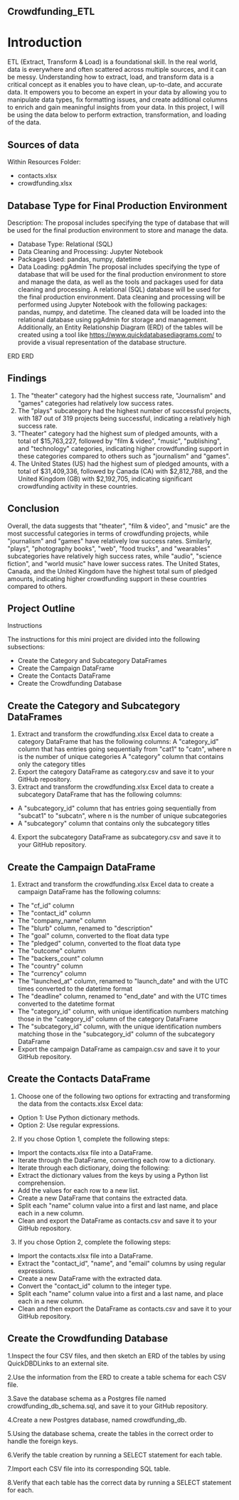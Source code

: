 ## Crowdfunding_ETL

# Introduction

ETL (Extract, Transform & Load) is a foundational skill. In the real world, data is everywhere and often scattered across multiple sources, and it can be messy. Understanding how to extract, load, and transform data is a critical concept as it enables you to have clean, up-to-date, and accurate data. It empowers you to become an expert in your data by allowing you to manipulate data types, fix formatting issues, and create additional columns to enrich and gain meaningful insights from your data. In this project, I will be using the data below to perform extraction, transformation, and loading of the data.

## Sources of data

Within Resources Folder:

* contacts.xlsx
* crowdfunding.xlsx

## Database Type for Final Production Environment

Description: The proposal includes specifying the type of database that will be used for the final production environment to store and manage the data.

*    Database Type: Relational (SQL)
*    Data Cleaning and Processing: Jupyter Notebook
*    Packages Used: pandas, numpy, datetime
*    Data Loading: pgAdmin
The proposal includes specifying the type of database that will be used for the final production environment to store and manage the data, as well as the tools and packages used for data cleaning and processing. A relational (SQL) database will be used for the final production environment. Data cleaning and processing will be performed using Jupyter Notebook with the following packages: pandas, numpy, and datetime. The cleaned data will be loaded into the relational database using pgAdmin for storage and management. Additionally, an Entity Relationship Diagram (ERD) of the tables will be created using a tool like https://www.quickdatabasediagrams.com/ to provide a visual representation of the database structure.

ERD
ERD

## Findings

1. The "theater" category had the highest success rate, "Journalism" and "games" categories had relatively low success rates.
2. The "plays" subcategory had the highest number of successful projects, with 187 out of 319 projects being successful, indicating a relatively high success rate.
3. "Theater" category had the highest sum of pledged amounts, with a total of $15,763,227, followed by "film & video", "music", "publishing", and "technology" categories, indicating higher crowdfunding support in these categories compared to others such as "journalism" and "games".
4. The United States (US) had the highest sum of pledged amounts, with a total of $31,409,336, followed by Canada (CA) with $2,812,788, and the United Kingdom (GB) with $2,192,705, indicating significant crowdfunding activity in these countries.
## Conclusion

Overall, the data suggests that "theater", "film & video", and "music" are the most successful categories in terms of crowdfunding projects, while "journalism" and "games" have relatively low success rates. Similarly, "plays", "photography books", "web", "food trucks", and "wearables" subcategories have relatively high success rates, while "audio", "science fiction", and "world music" have lower success rates. The United States, Canada, and the United Kingdom have the highest total sum of pledged amounts, indicating higher crowdfunding support in these countries compared to others.

## Project Outline

Instructions

The instructions for this mini project are divided into the following subsections:

*    Create the Category and Subcategory DataFrames
*    Create the Campaign DataFrame
*    Create the Contacts DataFrame
*    Create the Crowdfunding Database
  
## Create the Category and Subcategory DataFrames

1. Extract and transform the crowdfunding.xlsx Excel data to create a category DataFrame that has the following columns:
A "category_id" column that has entries going sequentially from "cat1" to "catn", where n is the number of unique categories
A "category" column that contains only the category titles
2. Export the category DataFrame as category.csv and save it to your GitHub repository.
3. Extract and transform the crowdfunding.xlsx Excel data to create a subcategory DataFrame that has the following columns:
*    A "subcategory_id" column that has entries going sequentially from "subcat1" to "subcatn", where n is the number of unique subcategories
*    A "subcategory" column that contains only the subcategory titles
4. Export the subcategory DataFrame as subcategory.csv and save it to your GitHub repository.
## Create the Campaign DataFrame

1. Extract and transform the crowdfunding.xlsx Excel data to create a campaign DataFrame has the following columns:
*    The "cf_id" column
*    The "contact_id" column
*    The "company_name" column
*    The "blurb" column, renamed to "description"
*    The "goal" column, converted to the float data type
*    The "pledged" column, converted to the float data type
*    The "outcome" column
*    The "backers_count" column
*    The "country" column
*    The "currency" column
*    The "launched_at" column, renamed to "launch_date" and with the UTC times converted to the datetime format
*    The "deadline" column, renamed to "end_date" and with the UTC times converted to the datetime format
*    The "category_id" column, with unique identification numbers matching those in the "category_id" column of the category DataFrame
*    The "subcategory_id" column, with the unique identification numbers matching those in the "subcategory_id" column of the subcategory DataFrame
*    Export the campaign DataFrame as campaign.csv and save it to your GitHub repository.
## Create the Contacts DataFrame

1. Choose one of the following two options for extracting and transforming the data from the contacts.xlsx Excel data:
*    Option 1: Use Python dictionary methods.
*    Option 2: Use regular expressions.
2. If you chose Option 1, complete the following steps:
*    Import the contacts.xlsx file into a DataFrame.
*    Iterate through the DataFrame, converting each row to a dictionary.
*    Iterate through each dictionary, doing the following:
*    Extract the dictionary values from the keys by using a Python list comprehension.
*    Add the values for each row to a new list.
*    Create a new DataFrame that contains the extracted data.
*    Split each "name" column value into a first and last name, and place each in a new column.
*    Clean and export the DataFrame as contacts.csv and save it to your GitHub repository.
3. If you chose Option 2, complete the following steps:
*    Import the contacts.xlsx file into a DataFrame.
*    Extract the "contact_id", "name", and "email" columns by using regular expressions.
*    Create a new DataFrame with the extracted data.
*    Convert the "contact_id" column to the integer type.
*    Split each "name" column value into a first and a last name, and place each in a new column.
*    Clean and then export the DataFrame as contacts.csv and save it to your GitHub repository.
## Create the Crowdfunding Database

1.Inspect the four CSV files, and then sketch an ERD of the tables by using QuickDBDLinks to an external site.

2.Use the information from the ERD to create a table schema for each CSV file.

3.Save the database schema as a Postgres file named crowdfunding_db_schema.sql, and save it to your GitHub repository.

4.Create a new Postgres database, named crowdfunding_db.

5.Using the database schema, create the tables in the correct order to handle the foreign keys.

6.Verify the table creation by running a SELECT statement for each table.

7.Import each CSV file into its corresponding SQL table.

8.Verify that each table has the correct data by running a SELECT statement for each.
